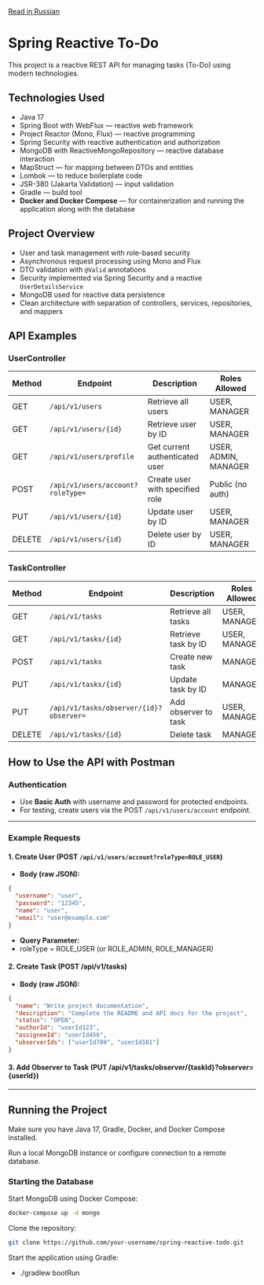 [Read in Russian](README_RU.md)

# Spring Reactive To-Do

This project is a reactive REST API for managing tasks (To-Do) using modern technologies.

## Technologies Used

- Java 17
- Spring Boot with WebFlux — reactive web framework
- Project Reactor (Mono, Flux) — reactive programming
- Spring Security with reactive authentication and authorization
- MongoDB with ReactiveMongoRepository — reactive database interaction
- MapStruct — for mapping between DTOs and entities
- Lombok — to reduce boilerplate code
- JSR-380 (Jakarta Validation) — input validation
- Gradle — build tool
- **Docker and Docker Compose** — for containerization and running the application along with the database

## Project Overview

- User and task management with role-based security
- Asynchronous request processing using Mono and Flux
- DTO validation with `@Valid` annotations
- Security implemented via Spring Security and a reactive `UserDetailsService`
- MongoDB used for reactive data persistence
- Clean architecture with separation of controllers, services, repositories, and mappers

## API Examples

### UserController

| Method | Endpoint                             | Description                       | Roles Allowed          |
|--------|------------------------------------|---------------------------------|-----------------------|
| GET    | `/api/v1/users`                    | Retrieve all users               | USER, MANAGER          |
| GET    | `/api/v1/users/{id}`               | Retrieve user by ID              | USER, MANAGER          |
| GET    | `/api/v1/users/profile`            | Get current authenticated user  | USER, ADMIN, MANAGER   |
| POST   | `/api/v1/users/account?roleType=` | Create user with specified role | Public (no auth)       |
| PUT    | `/api/v1/users/{id}`               | Update user by ID                | USER, MANAGER          |
| DELETE | `/api/v1/users/{id}`               | Delete user by ID                | USER, MANAGER          |

### TaskController

| Method | Endpoint                                    | Description                       | Roles Allowed          |
|--------|---------------------------------------------|---------------------------------|-----------------------|
| GET    | `/api/v1/tasks`                            | Retrieve all tasks               | USER, MANAGER          |
| GET    | `/api/v1/tasks/{id}`                       | Retrieve task by ID              | USER, MANAGER          |
| POST   | `/api/v1/tasks`                            | Create new task                 | MANAGER                |
| PUT    | `/api/v1/tasks/{id}`                       | Update task by ID               | MANAGER                |
| PUT    | `/api/v1/tasks/observer/{id}?observer=`   | Add observer to task             | USER, MANAGER          |
| DELETE | `/api/v1/tasks/{id}`                       | Delete task                    | MANAGER                |

## How to Use the API with Postman

### Authentication

- Use **Basic Auth** with username and password for protected endpoints.
- For testing, create users via the POST `/api/v1/users/account` endpoint.

---

### Example Requests

#### 1. Create User (POST `/api/v1/users/account?roleType=ROLE_USER`)

- **Body (raw JSON):**

```json
{
  "username": "user",
  "password": "12345",
  "name": "user",
  "email": "user@example.com"
}
```
- **Query Parameter:**
- roleType = ROLE_USER (or ROLE_ADMIN, ROLE_MANAGER)

#### 2. Create Task (POST /api/v1/tasks)  

- **Body (raw JSON):**

```json
{
  "name": "Write project documentation",
  "description": "Complete the README and API docs for the project",
  "status": "OPEN",
  "authorId": "userId123",
  "assigneeId": "userId456",
  "observerIds": ["userId789", "userId101"]
}
```

#### 3. Add Observer to Task (PUT /api/v1/tasks/observer/{taskId}?observer={userId})  

---

## Running the Project

Make sure you have Java 17, Gradle, Docker, and Docker Compose installed.

Run a local MongoDB instance or configure connection to a remote database.

### Starting the Database

Start MongoDB using Docker Compose:

```bash
docker-compose up -d mongo
```

Clone the repository:

```bash
git clone https://github.com/your-username/spring-reactive-todo.git
```
Start the application using Gradle:
 - ./gradlew bootRun
